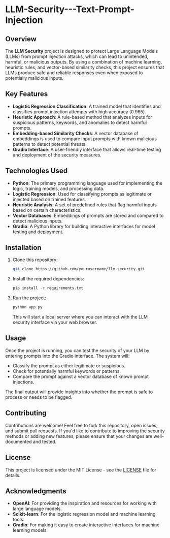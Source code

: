 # LLM-Security---Text-Prompt-Injection

## Overview
The **LLM Security** project is designed to protect Large Language Models (LLMs) from prompt injection attacks, which can lead to unintended, harmful, or malicious outputs. By using a combination of machine learning, heuristic rules, and vector-based similarity checks, this project ensures that LLMs produce safe and reliable responses even when exposed to potentially malicious inputs.

## Key Features
- **Logistic Regression Classification**: A trained model that identifies and classifies prompt injection attempts with high accuracy (0.965).
- **Heuristic Approach**: A rule-based method that analyzes inputs for suspicious patterns, keywords, and anomalies to detect harmful prompts.
- **Embedding-based Similarity Checks**: A vector database of embeddings is used to compare input prompts with known malicious patterns to detect potential threats.
- **Gradio Interface**: A user-friendly interface that allows real-time testing and deployment of the security measures.

## Technologies Used
- **Python**: The primary programming language used for implementing the logic, training models, and processing data.
- **Logistic Regression**: Used for classifying prompts as legitimate or injected based on trained features.
- **Heuristic Analysis**: A set of predefined rules that flag harmful inputs based on certain characteristics.
- **Vector Databases**: Embeddings of prompts are stored and compared to detect malicious inputs.
- **Gradio**: A Python library for building interactive interfaces for model testing and deployment.

## Installation

1. Clone this repository:
    ```bash
    git clone https://github.com/yourusername/llm-security.git
    ```

2. Install the required dependencies:
    ```bash
    pip install -r requirements.txt
    ```

3. Run the project:
    ```bash
    python app.py
    ```

   This will start a local server where you can interact with the LLM security interface via your web browser.

## Usage
Once the project is running, you can test the security of your LLM by entering prompts into the Gradio interface. The system will:
- Classify the prompt as either legitimate or suspicious.
- Check for potentially harmful keywords or patterns.
- Compare the prompt against a vector database of known prompt injections.

The final output will provide insights into whether the prompt is safe to process or needs to be flagged.

## Contributing
Contributions are welcome! Feel free to fork this repository, open issues, and submit pull requests. If you'd like to contribute to improving the security methods or adding new features, please ensure that your changes are well-documented and tested.

## License
This project is licensed under the MIT License - see the [LICENSE](LICENSE) file for details.

## Acknowledgments
- **OpenAI**: For providing the inspiration and resources for working with large language models.
- **Scikit-learn**: For the logistic regression model and machine learning tools.
- **Gradio**: For making it easy to create interactive interfaces for machine learning models.
